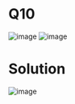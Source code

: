 # Q10
![image](https://github.com/user-attachments/assets/8e3380b7-897f-4f65-806e-14da4c079a8a)
![image](https://github.com/user-attachments/assets/b25677f8-d36f-4253-82dc-06a0137f7c42)

# Solution
![image](https://github.com/user-attachments/assets/cd79ec93-e00a-4aa6-81df-03459f8e9a5a)
